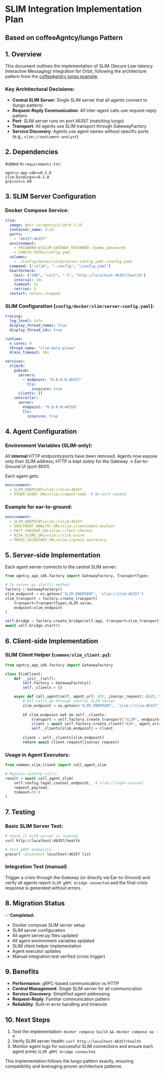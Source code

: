 # SLIM Integration Implementation Plan
## Based on coffeeAgntcy/lungo Pattern

## 1. Overview

This document outlines the implementation of SLIM (Secure Low-latency Interactive Messaging) integration for Orbit, following the architecture pattern from the [coffeeAgntcy lungo example](https://github.com/agntcy/coffeeAgntcy/tree/main/coffeeAGNTCY/coffee_agents/lungo).

### Key Architectural Decisions:
- **Central SLIM Server**: Single SLIM server that all agents connect to (lungo pattern)
- **Request-Reply Communication**: All inter-agent calls use request-reply pattern
- **Port**: SLIM server runs on port 46357 (matching lungo)
- **Transport**: All agents use SLIM transport through GatewayFactory
- **Service Discovery**: Agents use agent names without specific ports (e.g., `slim://sentiment-analyst`)

## 2. Dependencies

Added to `requirements.txt`:
```
agntcy-app-sdk>=0.2.0
slim-bindings>=0.1.0
grpcio>=1.60
```

## 3. SLIM Server Configuration

### Docker Compose Service:
```yaml
slim:
  image: ghcr.io/agntcy/slim:0.3.15
  container_name: slim
  ports:
    - "46357:46357"
  environment:
    - PASSWORD=${SLIM_GATEWAY_PASSWORD:-dummy_password}
    - CONFIG_PATH=/config.yaml
  volumes:
    - ./config/docker/slim/server-config.yaml:/config.yaml
  command: ["/slim", "--config", "/config.yaml"]
  healthcheck:
    test: ["CMD", "curl", "-f", "http://localhost:46357/health"]
    interval: 10s
    timeout: 5s
    retries: 3
  restart: unless-stopped
```

### SLIM Configuration (`config/docker/slim/server-config.yaml`):
```yaml
tracing:
  log_level: info
  display_thread_names: true
  display_thread_ids: true

runtime:
  n_cores: 0
  thread_name: "slim-data-plane"
  drain_timeout: 10s

services:
  slim/0:
    pubsub:
      servers:
        - endpoint: "0.0.0.0:46357"
          tls:
            insecure: true
      clients: []
    controller:
      server:
        endpoint: "0.0.0.0:46358"
        tls:
          insecure: true
```

## 4. Agent Configuration

### Environment Variables (SLIM-only):
All **internal** HTTP endpoints/ports have been removed.  Agents now expose only their SLIM address; HTTP is kept *solely* for the Gateway → Ear-to-Ground UI (port 9001).

Each agent gets:
```yaml
environment:
  - SLIM_ENDPOINT=slim://slim:46357
  - OTHER_AGENT_URL=slim://agent-name  # No port needed
```

### Example for ear-to-ground:
```yaml
environment:
  - SLIM_ENDPOINT=slim://slim:46357
  - SENTIMENT_ANALYST_URL=slim://sentiment-analyst
  - FACT_CHECKER_URL=slim://fact-checker
  - RISK_SCORE_URL=slim://risk-score
  - PRESS_SECRETARY_URL=slim://press-secretary
```

## 5. Server-side Implementation

Each agent server connects to the central SLIM server:

```python
from agntcy_app_sdk.factory import GatewayFactory, TransportTypes

# In server.py start() method:
factory = GatewayFactory()
slim_endpoint = os.getenv('SLIM_ENDPOINT', 'slim://slim:46357')
slim_transport = factory.create_transport(
    transport=TransportTypes.SLIM.value,
    endpoint=slim_endpoint
)

self.bridge = factory.create_bridge(self.app, transport=slim_transport)
await self.bridge.start()
```

## 6. Client-side Implementation

### SLIM Client Helper (`common/slim_client.py`):
```python
from agntcy_app_sdk.factory import GatewayFactory

class SlimClient:
    def __init__(self):
        self.factory = GatewayFactory()
        self._clients = {}

    async def call_agent(self, agent_url: str, jsonrpc_request: dict, timeout: float = 30.0):
        # All calls go through central SLIM server
        slim_endpoint = os.getenv('SLIM_ENDPOINT', 'slim://slim:46357')
        
        if slim_endpoint not in self._clients:
            transport = self.factory.create_transport("SLIM", endpoint=slim_endpoint)
            client = await self.factory.create_client("A2A", agent_url=agent_url, transport=transport)
            self._clients[slim_endpoint] = client
        
        client = self._clients[slim_endpoint]
        return await client.request(jsonrpc_request)
```

### Usage in Agent Executors:
```python
from common.slim_client import call_agent_slim

# Replace aiohttp calls:
result = await call_agent_slim(
    self.config.legal_counsel_endpoint,  # slim://legal-counsel
    request_payload,
    timeout=30.0
)
```

## 7. Testing

### Basic SLIM Server Test:
```bash
# Check if SLIM server is running
curl http://localhost:46357/health

# Test gRPC endpoints
grpcurl -plaintext localhost:46357 list
```

### Integration Test (manual)
Trigger a crisis through the Gateway (or directly via Ear-to-Ground) and verify all agents report `SLIM gRPC bridge connected` and the final crisis response is generated without errors.

## 8. Migration Status

✅ **Completed:**
- Docker compose SLIM server setup
- SLIM server configuration
- All agent server.py files updated
- All agent environment variables updated
- SLIM client helper implementation
- Agent executor updates
- Manual integration test verified (crisis trigger)

## 9. Benefits

- **Performance**: gRPC-based communication vs HTTP
- **Central Management**: Single SLIM server for all communication
- **Service Discovery**: Simplified agent addressing
- **Request-Reply**: Familiar communication pattern
- **Reliability**: Built-in error handling and timeouts

## 10. Next Steps

1. Test the implementation: `docker compose build && docker compose up -d`
2. Verify SLIM server health: `curl http://localhost:46357/health`
3. Monitor agent logs for successful SLIM connections and ensure each agent prints `SLIM gRPC bridge connected`.

This implementation follows the lungo pattern exactly, ensuring compatibility and leveraging proven architecture patterns.
